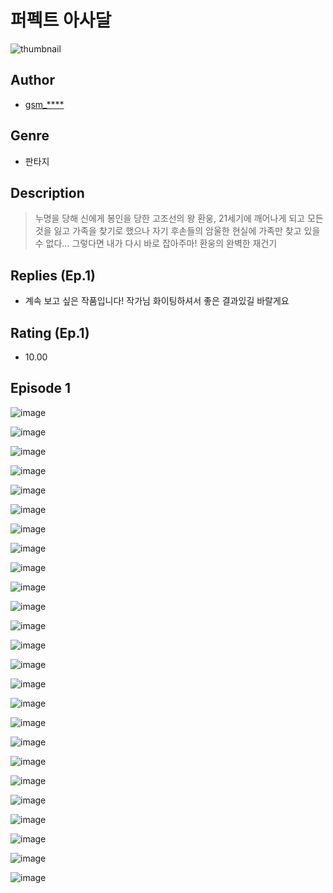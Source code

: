 # 퍼펙트 아사달
![thumbnail](https://image-comic.pstatic.net/user_contents_data/challenge_comic/2023/05/23/upload_3774967772412852068_480x623.jpeg)

## Author
- [gsm_****](https://comic.naver.com/artistTitle?id=366797)

## Genre
- 판타지

## Description
> 누명을 당해 신에게 봉인을 당한 고조선의 왕 환웅, 21세기에 깨어나게 되고 모든 것을 잃고 가족을 찾기로 했으나 자기 후손들의 암울한 현실에 가족만 찾고 있을 수 없다… 그렇다면 내가 다시 바로 잡아주마! 환웅의 완벽한 재건기

## Replies (Ep.1)
- 계속 보고 싶은 작품입니다! 작가님 화이팅하셔서 좋은 결과있길 바랄게요

## Rating (Ep.1)
- 10.00

## Episode 1
![image](https://image-comic.pstatic.net/user_contents_data/challenge_comic/2023/05/23/366797/upload_7003159217426543972.jpeg)

![image](https://image-comic.pstatic.net/user_contents_data/challenge_comic/2023/05/23/366797/upload_7090412264781918265.jpeg)

![image](https://image-comic.pstatic.net/user_contents_data/challenge_comic/2023/05/23/366797/upload_4122030833822818616.jpeg)

![image](https://image-comic.pstatic.net/user_contents_data/challenge_comic/2023/05/23/366797/upload_7089564347352233058.jpeg)

![image](https://image-comic.pstatic.net/user_contents_data/challenge_comic/2023/05/23/366797/upload_4123438195874871653.jpeg)

![image](https://image-comic.pstatic.net/user_contents_data/challenge_comic/2023/05/23/366797/upload_3847819248189125945.jpeg)

![image](https://image-comic.pstatic.net/user_contents_data/challenge_comic/2023/05/23/366797/upload_3762820389306643761.jpeg)

![image](https://image-comic.pstatic.net/user_contents_data/challenge_comic/2023/05/23/366797/upload_7365136230699249712.jpeg)

![image](https://image-comic.pstatic.net/user_contents_data/challenge_comic/2023/05/23/366797/upload_7363448270031708471.jpeg)

![image](https://image-comic.pstatic.net/user_contents_data/challenge_comic/2023/05/23/366797/upload_7291666675558212914.jpeg)

![image](https://image-comic.pstatic.net/user_contents_data/challenge_comic/2023/05/23/366797/upload_7293639409066455858.jpeg)

![image](https://image-comic.pstatic.net/user_contents_data/challenge_comic/2023/05/23/366797/upload_3689399598451811172.jpeg)

![image](https://image-comic.pstatic.net/user_contents_data/challenge_comic/2023/05/23/366797/upload_3919932011048035123.jpeg)

![image](https://image-comic.pstatic.net/user_contents_data/challenge_comic/2023/05/23/366797/upload_7004000554258544693.jpeg)

![image](https://image-comic.pstatic.net/user_contents_data/challenge_comic/2023/05/23/366797/upload_7149295307944506723.jpeg)

![image](https://image-comic.pstatic.net/user_contents_data/challenge_comic/2023/05/23/366797/upload_7365183304380015416.jpeg)

![image](https://image-comic.pstatic.net/user_contents_data/challenge_comic/2023/05/23/366797/upload_7363495583340913464.jpeg)

![image](https://image-comic.pstatic.net/user_contents_data/challenge_comic/2023/05/23/366797/upload_3991371679453569380.jpeg)

![image](https://image-comic.pstatic.net/user_contents_data/challenge_comic/2023/05/23/366797/upload_7004894255381622833.jpeg)

![image](https://image-comic.pstatic.net/user_contents_data/challenge_comic/2023/05/23/366797/upload_3473179356949406308.jpeg)

![image](https://image-comic.pstatic.net/user_contents_data/challenge_comic/2023/05/23/366797/upload_3761689181625464678.jpeg)

![image](https://image-comic.pstatic.net/user_contents_data/challenge_comic/2023/05/23/366797/upload_3630527343542743396.jpeg)

![image](https://image-comic.pstatic.net/user_contents_data/challenge_comic/2023/05/23/366797/upload_3486459241263346996.jpeg)

![image](https://image-comic.pstatic.net/user_contents_data/challenge_comic/2023/05/23/366797/upload_3775195581658706742.jpeg)

![image](https://image-comic.pstatic.net/user_contents_data/challenge_comic/2023/05/23/366797/upload_4120852364290963250.jpeg)
